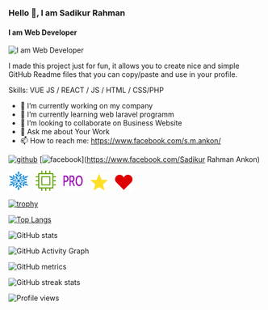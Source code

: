 ### Hello  👋, I am Sadikur Rahman
#### I am Web Developer
![I am Web Developer](https://winbridgebd.com/images/web.jpeg)

I made this project just for fun, it allows you to create nice and simple GitHub Readme files that you can copy/paste and use in your profile.

Skills: VUE JS / REACT / JS / HTML / CSS/PHP

- 🔭 I’m currently working on my company 
- 🌱 I’m currently learning web laravel programm 
- 👯 I’m looking to collaborate on Business Website 
- 💬 Ask me about Your Work 
- 📫 How to reach me: https://www.facebook.com/s.m.ankon/ 


[<img src='https://cdn.jsdelivr.net/npm/simple-icons@3.0.1/icons/github.svg' alt='github' height='40'>](https://github.com/Sadikur4028)  [<img src='https://cdn.jsdelivr.net/npm/simple-icons@3.0.1/icons/facebook.svg' alt='facebook' height='40'>](https://www.facebook.com/Sadikur Rahman Ankon)  

<a href='https://archiveprogram.github.com/'><img src='https://raw.githubusercontent.com/acervenky/animated-github-badges/master/assets/acbadge.gif' width='40' height='40'></a> <a href='https://docs.github.com/en/developers'><img src='https://raw.githubusercontent.com/acervenky/animated-github-badges/master/assets/devbadge.gif' width='40' height='40'></a> <a href='https://github.com/pricing'><img src='https://raw.githubusercontent.com/acervenky/animated-github-badges/master/assets/pro.gif' width='40' height='40'></a> <a href='https://stars.github.com/'><img src='https://raw.githubusercontent.com/acervenky/animated-github-badges/master/assets/starbadge.gif' width='35' height='35'></a> <a href='https://docs.github.com/en/github/supporting-the-open-source-community-with-github-sponsors'><img src='https://raw.githubusercontent.com/acervenky/animated-github-badges/master/assets/sponsorbadge.gif' width='35' height='35'></a> 

[![trophy](https://github-profile-trophy.vercel.app/?username=Sadikur4028)](https://github.com/ryo-ma/github-profile-trophy)

[![Top Langs](https://github-readme-stats.vercel.app/api/top-langs/?username=Sadikur4028)](https://github.com/anuraghazra/github-readme-stats)

![GitHub stats](https://github-readme-stats.vercel.app/api?username=Sadikur4028&show_icons=true&count_private=true)  

![GitHub Activity Graph](https://activity-graph.herokuapp.com/graph?username=Sadikur4028)  

![GitHub metrics](https://metrics.lecoq.io/Sadikur4028)  

![GitHub streak stats](https://github-readme-streak-stats.herokuapp.com/?user=Sadikur4028)  

![Profile views](https://gpvc.arturio.dev/Sadikur4028)  
